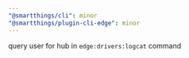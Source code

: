 ```yaml
---
"@smartthings/cli": minor
"@smartthings/plugin-cli-edge": minor
---
```


query user for hub in `edge:drivers:logcat` command
